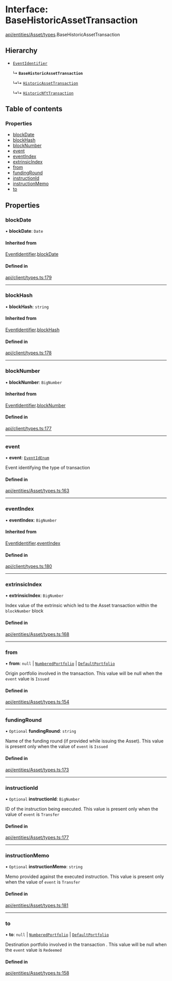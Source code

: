 # Interface: BaseHistoricAssetTransaction

[api/entities/Asset/types](../wiki/api.entities.Asset.types).BaseHistoricAssetTransaction

## Hierarchy

- [`EventIdentifier`](../wiki/api.client.types.EventIdentifier)

  ↳ **`BaseHistoricAssetTransaction`**

  ↳↳ [`HistoricAssetTransaction`](../wiki/api.entities.Asset.types.HistoricAssetTransaction)

  ↳↳ [`HistoricNftTransaction`](../wiki/api.entities.Asset.types.HistoricNftTransaction)

## Table of contents

### Properties

- [blockDate](../wiki/api.entities.Asset.types.BaseHistoricAssetTransaction#blockdate)
- [blockHash](../wiki/api.entities.Asset.types.BaseHistoricAssetTransaction#blockhash)
- [blockNumber](../wiki/api.entities.Asset.types.BaseHistoricAssetTransaction#blocknumber)
- [event](../wiki/api.entities.Asset.types.BaseHistoricAssetTransaction#event)
- [eventIndex](../wiki/api.entities.Asset.types.BaseHistoricAssetTransaction#eventindex)
- [extrinsicIndex](../wiki/api.entities.Asset.types.BaseHistoricAssetTransaction#extrinsicindex)
- [from](../wiki/api.entities.Asset.types.BaseHistoricAssetTransaction#from)
- [fundingRound](../wiki/api.entities.Asset.types.BaseHistoricAssetTransaction#fundinground)
- [instructionId](../wiki/api.entities.Asset.types.BaseHistoricAssetTransaction#instructionid)
- [instructionMemo](../wiki/api.entities.Asset.types.BaseHistoricAssetTransaction#instructionmemo)
- [to](../wiki/api.entities.Asset.types.BaseHistoricAssetTransaction#to)

## Properties

### blockDate

• **blockDate**: `Date`

#### Inherited from

[EventIdentifier](../wiki/api.client.types.EventIdentifier).[blockDate](../wiki/api.client.types.EventIdentifier#blockdate)

#### Defined in

[api/client/types.ts:179](https://github.com/PolymeshAssociation/polymesh-sdk/blob/9a8715021/src/api/client/types.ts#L179)

___

### blockHash

• **blockHash**: `string`

#### Inherited from

[EventIdentifier](../wiki/api.client.types.EventIdentifier).[blockHash](../wiki/api.client.types.EventIdentifier#blockhash)

#### Defined in

[api/client/types.ts:178](https://github.com/PolymeshAssociation/polymesh-sdk/blob/9a8715021/src/api/client/types.ts#L178)

___

### blockNumber

• **blockNumber**: `BigNumber`

#### Inherited from

[EventIdentifier](../wiki/api.client.types.EventIdentifier).[blockNumber](../wiki/api.client.types.EventIdentifier#blocknumber)

#### Defined in

[api/client/types.ts:177](https://github.com/PolymeshAssociation/polymesh-sdk/blob/9a8715021/src/api/client/types.ts#L177)

___

### event

• **event**: [`EventIdEnum`](../wiki/types.EventIdEnum)

Event identifying the type of transaction

#### Defined in

[api/entities/Asset/types.ts:163](https://github.com/PolymeshAssociation/polymesh-sdk/blob/9a8715021/src/api/entities/Asset/types.ts#L163)

___

### eventIndex

• **eventIndex**: `BigNumber`

#### Inherited from

[EventIdentifier](../wiki/api.client.types.EventIdentifier).[eventIndex](../wiki/api.client.types.EventIdentifier#eventindex)

#### Defined in

[api/client/types.ts:180](https://github.com/PolymeshAssociation/polymesh-sdk/blob/9a8715021/src/api/client/types.ts#L180)

___

### extrinsicIndex

• **extrinsicIndex**: `BigNumber`

Index value of the extrinsic which led to the Asset transaction within the `blockNumber` block

#### Defined in

[api/entities/Asset/types.ts:168](https://github.com/PolymeshAssociation/polymesh-sdk/blob/9a8715021/src/api/entities/Asset/types.ts#L168)

___

### from

• **from**: ``null`` \| [`NumberedPortfolio`](../wiki/api.entities.NumberedPortfolio.NumberedPortfolio) \| [`DefaultPortfolio`](../wiki/api.entities.DefaultPortfolio.DefaultPortfolio)

Origin portfolio involved in the transaction. This value will be null when the `event` value is `Issued`

#### Defined in

[api/entities/Asset/types.ts:154](https://github.com/PolymeshAssociation/polymesh-sdk/blob/9a8715021/src/api/entities/Asset/types.ts#L154)

___

### fundingRound

• `Optional` **fundingRound**: `string`

Name of the funding round (if provided while issuing the Asset). This value is present only when the value of `event` is `Issued`

#### Defined in

[api/entities/Asset/types.ts:173](https://github.com/PolymeshAssociation/polymesh-sdk/blob/9a8715021/src/api/entities/Asset/types.ts#L173)

___

### instructionId

• `Optional` **instructionId**: `BigNumber`

ID of the instruction being executed. This value is present only when the value of `event` is `Transfer`

#### Defined in

[api/entities/Asset/types.ts:177](https://github.com/PolymeshAssociation/polymesh-sdk/blob/9a8715021/src/api/entities/Asset/types.ts#L177)

___

### instructionMemo

• `Optional` **instructionMemo**: `string`

Memo provided against the executed instruction. This value is present only when the value of `event` is `Transfer`

#### Defined in

[api/entities/Asset/types.ts:181](https://github.com/PolymeshAssociation/polymesh-sdk/blob/9a8715021/src/api/entities/Asset/types.ts#L181)

___

### to

• **to**: ``null`` \| [`NumberedPortfolio`](../wiki/api.entities.NumberedPortfolio.NumberedPortfolio) \| [`DefaultPortfolio`](../wiki/api.entities.DefaultPortfolio.DefaultPortfolio)

Destination portfolio involved in the transaction . This value will be null when the `event` value is `Redeemed`

#### Defined in

[api/entities/Asset/types.ts:158](https://github.com/PolymeshAssociation/polymesh-sdk/blob/9a8715021/src/api/entities/Asset/types.ts#L158)
